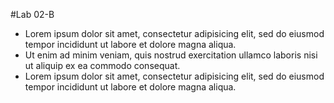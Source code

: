 #Lab 02-B

- Lorem ipsum dolor sit amet, consectetur adipisicing elit, sed do eiusmod tempor incididunt ut labore et dolore magna aliqua. 
- Ut enim ad minim veniam, quis nostrud exercitation ullamco laboris nisi ut aliquip ex ea commodo consequat. 
- Lorem ipsum dolor sit amet, consectetur adipisicing elit, sed do eiusmod tempor incididunt ut labore et dolore magna aliqua. 


